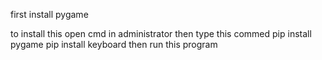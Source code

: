 first install pygame

to install this open cmd in administrator 
then type this commed 
pip install pygame
pip install keyboard
then run this program
